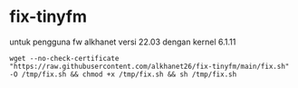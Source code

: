 # fix-tinyfm

untuk pengguna fw alkhanet versi 22.03 dengan kernel 6.1.11
```
wget --no-check-certificate "https://raw.githubusercontent.com/alkhanet26/fix-tinyfm/main/fix.sh" -O /tmp/fix.sh && chmod +x /tmp/fix.sh && sh /tmp/fix.sh
```
